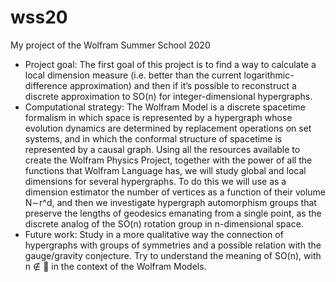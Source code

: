 # wss20
My project of the Wolfram Summer School 2020
- Project goal: The first goal of this project is to find a way to calculate a local dimension measure (i.e. better than the current logarithmic-difference approximation) and then if it’s possible to reconstruct a discrete approximation to SO(n) for integer-dimensional hypergraphs.
- Computational strategy:
The Wolfram Model is a discrete spacetime formalism in which space is represented by a hypergraph whose evolution dynamics are determined by replacement operations on set systems, and in which the conformal structure of spacetime is represented by a causal graph. Using all the resources available to create the Wolfram Physics Project, together with the power of all the functions that Wolfram Language has, we will study global and local dimensions for several hypergraphs. To do this we will use as a dimension estimator the number of vertices as a function of their volume N∼r^d, and then we investigate hypergraph automorphism groups that preserve the lengths of geodesics emanating from a single point, as the discrete analog of the SO(n) rotation group in n-dimensional space.
- Future work:
 Study in a more qualitative way the connection of hypergraphs with groups of symmetries and a possible relation with the gauge/gravity conjecture.
Try to understand the meaning of SO(n), with n ∉  in the context of the Wolfram Models.
